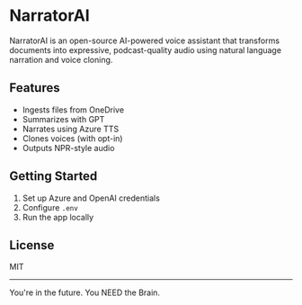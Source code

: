 # NarratorAI

NarratorAI is an open-source AI-powered voice assistant that transforms documents into expressive, podcast-quality audio using natural language narration and voice cloning.

## Features
- Ingests files from OneDrive
- Summarizes with GPT
- Narrates using Azure TTS
- Clones voices (with opt-in)
- Outputs NPR-style audio

## Getting Started
1. Set up Azure and OpenAI credentials
2. Configure `.env`
3. Run the app locally

## License
MIT

---

You're in the future. You NEED the Brain.
